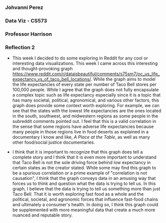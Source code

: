 ### Johvanni Perez
### Data Viz - CS573
### Professor Harrison
### Reflection 2

- This week I decided to do some exploring in Reddit for any cool or interesting data visualizations. This week I came across this interesting and thought-provoking graph https://www.reddit.com/r/dataisbeautiful/comments/s75sm7/oc_us_life_expectancy_vs_of_taco_bell_locations/. While the graph aims to model the life expectancies of every state per number of Taco Bell stores per 100,000 people. While I agree that the graph does not fully encapsulate a complex topic such as life expectancy especially since it is a topic that has many societal, political, agronomical, and various other factors, this graph does provide some context worth exploring. For example, we can see that the states with the lowest life expectancies are the ones located in the south, southwest, and midwestern regions as some people in the subreddit comments pointed out. I feel that this is a valid correlation in the sense that some regions have adverse life expectancies because many people in those regions live in food deserts as explained in a documentary I know and like, *A Place at the Table*, as well as many other food/social justice documentaries.

- I think that it is important to recognize that this graph does tell a complete story and I think that it is even more important to understand that Taco Bell is not the sole driving force behind low expectancy in certain states as the creator stated. While some may find this graph to be a spurious correlation or a prime example of "correlation is not causation", I think that the graph conveys data in an amusing way that forces us to think and question what the data is trying to tell us. In this graph, I believe that the data is trying to tell us something more than just Taco Bell. That it is worth exploring fast food as a whole and the political, societal, and agronomic forces that influence fast-food chains and ultimately a consumer's health. In doing so, I think this graph could be supplemented with more meaningful data that create a much more nuanced and reputable story.
